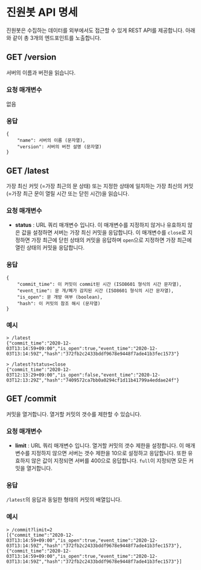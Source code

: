 # 진원봇 API 명세
진원봇은 수집하는 데이터를 외부에서도 접근할 수 있게 REST API를 제공합니다.
아래와 같이 총 3개의 엔드포인트를 노출합니다.  

## GET /version
서버의 이름과 버전을 읽습니다.

### 요청 매개변수
없음

### 응답
```
{
    "name": 서버의 이름 (문자열),
    "version": 서버의 버전 설명 (문자열)
}
```

## GET /latest
가장 최신 커밋 (=가장 최근의 문 상태) 또는 지정한 상태에 일치하는 가장 최신의 커밋 (=가장 최근 문이 열릴 시간 또는 닫힌 시간)을 읽습니다.

### 요청 매개변수
- **status** : URL 쿼리 매개변수 입니다. 
이 매개변수를 지정하지 않거나 유효하지 않은 값을 설정하면 서버는 가장 최신 커밋을 응답합니다.
이 매개변수를 `close`로 지정하면 가장 최근에 닫힌 상태의 커밋을 응답하며 `open`으로 지정하면 가장 최근에 열린 상태의 커밋을 응답합니다.

### 응답
```
{
    "commit_time": 이 커밋이 commit된 시간 (ISO8601 형식의 시간 문자열),
    "event_time": 문 개/폐가 감지된 시간 (ISO8601 형식의 시간 문자열),
    "is_open": 문 개방 여부 (boolean),
    "hash": 이 커밋의 참조 해시 (문자열)
}
```

### 예시 
```
> /latest
{"commit_time":"2020-12-03T13:14:59+09:00","is_open":true,"event_time":"2020-12-03T13:14:59Z","hash":"372fb2c2433bddf9678e9448f7ade41b3fec1573"}

> /latest?status=close
{"commit_time":"2020-12-03T12:13:29+09:00","is_open":false,"event_time":"2020-12-03T12:13:29Z","hash":"7409572ca7bb0a0294cf1d11b41799a4eddae24f"}
```

## GET /commit
커밋을 열거합니다. 열거할 커밋의 갯수를 제한할 수 있습니다.

### 요청 매개변수
- **limit** : URL 쿼리 매개변수 입니다. 열거할 커밋의 갯수 제한을 설정합니다.
이 매개변수를 지정하지 않으면 서버는 갯수 제한을 10으로 설정하고 응답합니다. 또한 유효하지 않은 값이 지정되면 서버를 400으로 응답합니다. `full`이 지정되면 모든 커밋을 열거합니다.

### 응답
`/latest`의 응답과 동일한 형태의 커밋의 배열입니다.

### 예시
```
> /commit?limit=2
[{"commit_time":"2020-12-03T13:14:59+09:00","is_open":true,"event_time":"2020-12-03T13:14:59Z","hash":"372fb2c2433bddf9678e9448f7ade41b3fec1573"},{"commit_time":"2020-12-03T13:14:59+09:00","is_open":true,"event_time":"2020-12-03T13:14:59Z","hash":"372fb2c2433bddf9678e9448f7ade41b3fec1573"}]
```